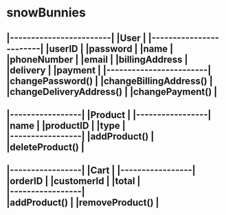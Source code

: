 # snowBunnies 
|------------------------|
|User                    |
|------------------------|
|userID                  |
|password                |
|name                    |
|phoneNumber             |
|email                   |
|billingAddress          |
|delivery                |
|payment                 |
|------------------------|
|changePassword()        |
|changeBillingAddress()  |
|changeDeliveryAddress() |
|changePayment()         |
-------------------------

|-----------------|
|Product          |
|-----------------|
|name             |
|productID        |
|type             |     
|-----------------|
|addProduct()     |
|deleteProduct()  |
------------------

|-----------------|
|Cart             |
|-----------------|
|orderID          |
|customerId       |
|total            |      
|-----------------|       
|addProduct()     |
|removeProduct()  |
------------------

